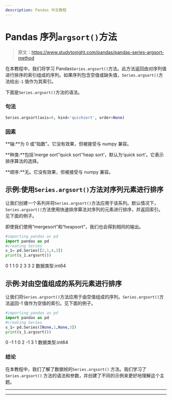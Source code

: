 ```yaml
---
description: Pandas 中文教程
---
```


# Pandas 序列`argsort()`方法

> 原文：<https://www.studytonight.com/pandas/pandas-series-argsort-method>

在本教程中，我们将学习 Pandas`Series.argsort()`方法。此方法返回由对序列值进行排序的索引组成的序列。如果序列包含空值或缺失值，`Series.argsort()`方法给出`-1` 值作为其索引。

下面是`Series.argsort()`方法的语法。

### 句法

```py
Series.argsort(axis=0, kind='quicksort', order=None)
```

### 因素

**轴:**为 0 或“指数”。它没有效果，但被接受与 numpy 兼容。

**种类:**包括‘merge sort’‘quick sort’‘heap sort’，默认为‘quick sort’。它表示排序算法的选择。

**顺序:**无。它没有效果，但被接受与 numpy 兼容。

## 示例:使用`Series.argsort()`方法对序列元素进行排序

让我们创建一个系列并将`Series.argsort()`方法应用于该系列。默认情况下，`Series.argsort()`方法使用快速排序算法对序列的元素进行排序，并返回索引。见下面的例子。

即使我们使用“mergesort”和“heapsort”，我们也会得到相同的输出。

```py
#importing pandas as pd
import pandas as pd
#creating Series
s_1= pd.Series([2,1,4,3])
print(s_1.argsort())
```

0 1
1 0
2 3
3 2
数据类型:int64

## 示例:对由空值组成的系列元素进行排序

让我们将`Series.argsort()`方法应用于由空值组成的序列。`Series.argsort()`方法返回-1 值作为空值的索引。见下面的例子。

```py
#importing pandas as pd
import pandas as pd
#creating Series
s_1= pd.Series([None,1,None,3])
print(s_1.argsort())
```

0 -1
1 0
2 -1
3 1
数据类型:int64

### 结论

在本教程中，我们了解了数据帧的`Series.argsort()` 方法。我们学习了`Series.argsort()` 方法的语法和参数，并创建了不同的示例来更好地理解这个主题。

* * *

* * *